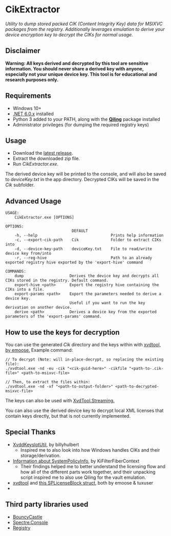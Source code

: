 # CikExtractor

*Utility to dump stored packed CIK (Content Integrity Key) data for MSIXVC packages from the registry. Additionally leverages emulation to derive your device encryption key to decrypt the CIKs for normal usage.*

## Disclaimer

**Warning: All keys derived and decrypted by this tool are sensitive information. You should never share a derived key with anyone, especially not your unique device key. This tool is for educational and research purposes only.**

## Requirements

- Windows 10+
- [.NET 6.0.x](https://dotnet.microsoft.com/en-us/download/dotnet/6.0) installed
- Python 3 added to your PATH, along with the **[Qiling](https://github.com/qilingframework/qiling)** package installed
- Administrator privileges (for dumping the required registry keys)

## Usage

- Download the [latest release](https://github.com/LukeFZ/CikExtractor/releases/latest).
- Extract the downloaded zip file.
- Run *CikExtractor.exe*.

The derived device key will be printed to the console, and will also be saved to *deviceKey.txt* in the app directory.
Decrypted CIKs will be saved in the *Cik* subfolder.

## Advanced Usage

```
USAGE:
    CikExtractor.exe [OPTIONS]

OPTIONS:
                             DEFAULT
    -h, --help                                Prints help information
    -c, --export-cik-path    Cik              Folder to extract CIKs into
    -d, --device-key-path    deviceKey.txt    File to read/write device key from/into
    -r, --reg-hive                            Path to an already exported registry hive exported by the 'export-hive' command

COMMANDS:
    dump                    Derives the device key and decrypts all CIKs stored in the registry. Default command.
    export-hive <path>      Export the registry hive containing the CIKs into a file.
    export-params <path>    Export the parameters needed to derive a device key.
                            Useful if you want to run the key derivation on another device.
    derive <path>           Derives a device key from the exported parameters of the 'export-params' command.
```

## How to use the keys for decryption

You can use the generated *Cik* directory and the keys within with [xvdtool, by emoose.](https://github.com/emoose/xvdtool)
Example command:
```
// To decrypt (Note: will in-place-decrypt, so replacing the existing file):
./xvdtool.exe -nd -eu -cik "<cik-guid-here>" -cikfile "<path-to-.cik-file>" <path-to-msixvc-file>

// Then, to extract the files within:
./xvdtool.exe -nd -xf "<path-to-output-folder>" <path-to-decrypted-msixvc-file>
```

The keys can also be used with [XvdTool.Streaming.](https://github.com/LukeFZ/XvdTool.Streaming)

You can also use the derived device key to decrypt local XML licenses that contain keys directly, but that is not currently implemented.

## Special Thanks

- [XvddKeyslotUtil](https://github.com/billyhulbert/XvddKeyslotUtil), by billyhulbert
	- Inspired me to also look into how Windows handles CIKs and their storage/derivation.
- [Information about SystemPolicyInfo](https://github.com/KiFilterFiberContext/windows-software-policy), by KiFilterFiberContext
	- Their findings helped me to better understand the licensing flow and how all of the different parts work together, and their unpacking script inspired me to also use Qiling for the vault emulation.
- [xvdtool](https://github.com/emoose/xvdtool) and [this SPLicenseBlock struct](https://github.com/emoose/xbox-reversing/blob/master/templates/SPLicenseBlock.bt), both by emoose & tuxuser
- 

## Third party libraries used
- [BouncyCastle](https://bouncycastle.org)
- [Spectre.Console](https://spectreconsole.net)
- [Registry](https://github.com/EricZimmerman/Registry)